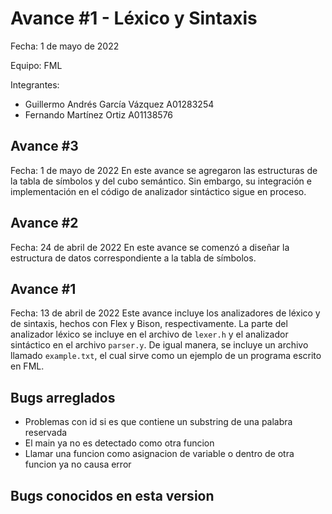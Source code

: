 # Avance #1 - Léxico y Sintaxis

Fecha: 1 de mayo de 2022

Equipo: FML

Integrantes:
- Guillermo Andrés García Vázquez A01283254
- Fernando Martínez Ortiz A01138576

## Avance #3
Fecha: 1 de mayo de 2022
En este avance se agregaron las estructuras de la tabla de símbolos y del cubo semántico. Sin embargo, su integración e implementación en el código de analizador sintáctico sigue en proceso.

## Avance #2
Fecha: 24 de abril de 2022
En este avance se comenzó a diseñar la estructura de datos correspondiente a la tabla de símbolos.

## Avance #1
Fecha: 13 de abril de 2022
Este avance incluye los analizadores de léxico y de sintaxis, hechos con Flex y Bison, respectivamente.
La parte del analizador léxico se incluye en el archivo de `lexer.h` y el analizador sintáctico en el archivo `parser.y`.
De igual manera, se incluye un archivo llamado `example.txt`, el cual sirve como un ejemplo de un programa escrito en FML.

## Bugs arreglados
- Problemas con id si es que contiene un substring de una palabra reservada
- El main ya no es detectado como otra funcion
- Llamar una funcion como asignacion de variable o dentro de otra funcion ya no causa error

## Bugs conocidos en esta version

